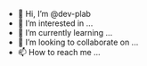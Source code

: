 - 👋 Hi, I’m @dev-plab
- 👀 I’m interested in ...
- 🌱 I’m currently learning ...
- 💞️ I’m looking to collaborate on ...
- 📫 How to reach me ...

<!---
dev-plab/dev-plab is a ✨ special ✨ repository because its `README.md` (this file) appears on your GitHub profile.
You can click the Preview link to take a look at your changes.
--->
